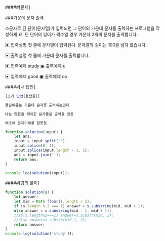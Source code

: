 #####[문제]

###가운데 문자 출력

소문자로 된 단어(문자열)가 입력되면 그 단어의 가운데 문자를 출력하는 프로그램을 작성하세 요. 단 단어의 길이가 짝수일 경우 가운데 2개의 문자를 출력합니다.

▣ 입력설명
첫 줄에 문자열이 입력된다. 문자열의 길이는 100을 넘지 않습니다.

▣ 출력설명
첫 줄에 가운데 문자를 출력합니다.

▣ 입력예제
study
▣ 출력예제
u

▣ 입력예제
good
▣ 출력예제
oo

#####[내 답안]

```js
[초기 답안(틀렸음)]

틀린이유는 가운데 문자를 출력하는건데

나는 양끝을 제외한 문자들로 출력을 했음

애초에 문제이해를 잘못함.

function solution(input) {
    let ans;
    input = input.split('');
    input.splice(0, 1);
    input.splice(input.length - 1, 1);
    ans = input.join('');
    return ans;
}

console.log(solution(input));
```

#####[강의 풀이]

```js
function solution(s) {
    let answer;
    let mid = Math.floor(s.length / 2);
    if (s.length % 2 === 1) answer = s.substring(mid, mid + 1);
    else answer = s.substring(mid - 1, mid + 1);
    //if(s.length%2===1) answer=s.substr(mid, 1);
    //else answer=s.substr(mid-1, 2);
    return answer;
}
console.log(solution('study'));
```
